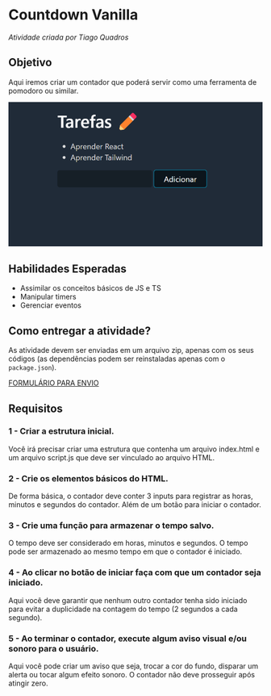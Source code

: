 # Countdown Vanilla
*Atividade criada por Tiago Quadros*

## Objetivo
Aqui iremos criar um contador que poderá servir como uma ferramenta de pomodoro ou similar.

![Exemplo](exemplo.png)

## Habilidades Esperadas
- Assimilar os conceitos básicos de JS e TS
- Manipular timers
- Gerenciar eventos

## Como entregar a atividade?
As atividade devem ser enviadas em um arquivo zip, apenas com os seus códigos (as dependências podem ser reinstaladas apenas com o `package.json`).

[FORMULÁRIO PARA ENVIO](https://forms.gle/iJKx4yrXPouE5KpU8)

## Requisitos

### 1 - Criar a estrutura inicial.
Você irá precisar criar uma estrutura que contenha um arquivo index.html e um arquivo script.js que deve ser vinculado ao arquivo HTML.

### 2 - Crie os elementos básicos do HTML.
De forma básica, o contador deve conter 3 inputs para registrar as horas, minutos e segundos do contador. Além de um botão para iniciar o contador.

### 3 - Crie uma função para armazenar o tempo salvo.
O tempo deve ser considerado em horas, minutos e segundos. O tempo pode ser armazenado ao mesmo tempo em que o contador é iniciado.

### 4 - Ao clicar no botão de iniciar faça com que um contador seja iniciado.
Aqui você deve garantir que nenhum outro contador tenha sido iniciado para evitar a duplicidade na contagem do tempo (2 segundos a cada segundo).

### 5 - Ao terminar o contador, execute algum aviso visual e/ou sonoro para o usuário.
Aqui você pode criar um aviso que seja, trocar a cor do fundo, disparar um alerta ou tocar algum efeito sonoro.
O contador não deve prosseguir após atingir zero.